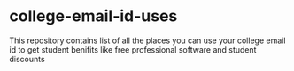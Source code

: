 # college-email-id-uses
This repository contains list of all the places you can use your college email id to get student benifits like free professional software and student discounts
